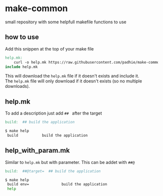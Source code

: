 # make-common
small repository with some helpfull makefile functions to use

## how to use
Add this snippen at the top of your make file   
```mk
help.mk:
	curl -o help.mk https://raw.githubusercontent.com/padhie/make-common/refs/heads/master/help.mk
include help.mk
```
This will download the `help.mk` file if it doesn't exists and include it.   
The `help.mk` file will only download if it doesn't exists (so no multiple downloads).   


## help.mk
To add a description just add `## ` after the target
```mk
build:	## build the application
```
```bash
$ make help
 build           build the application
```

## help_with_param.mk
Similar to `help.mk` but with parameter. This can be addet with `##@`
```mk
build:	##@target=	## build the application
```
```bash
$ make help
 build env=               build the application
 help
```
